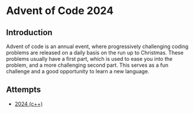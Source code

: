 # Advent of Code 2024

## Introduction

Advent of code is an annual event, where progressively challenging coding problems are released on a daily basis on the run up to Christmas. These problems usually have a first part, which is used to ease you into the problem, and a more challenging second part. This serves as a fun challenge and a good opportunity to learn a new language.

## Attempts

* [2024 (c++)](docs/aoc_2024.md)
